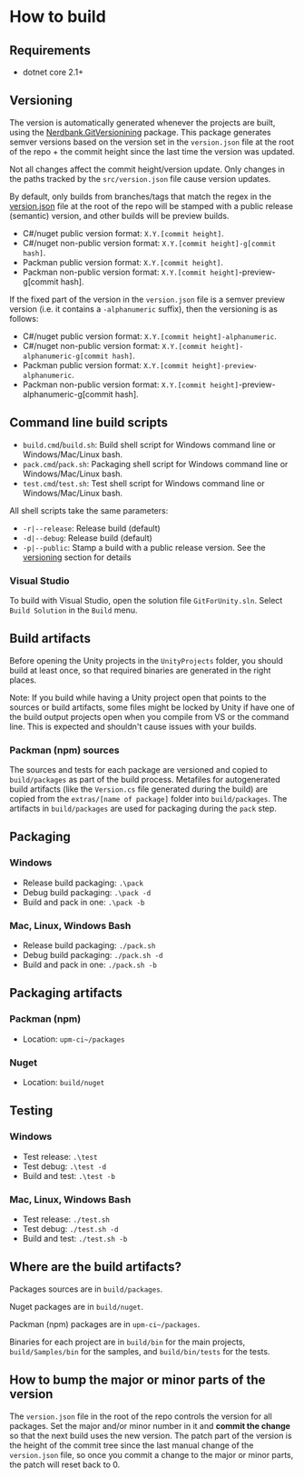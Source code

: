 # How to build

## Requirements

- dotnet core 2.1+

## Versioning

The version is automatically generated whenever the projects are built, using the [Nerdbank.GitVersionining](https://github.com/aarnott/Nerdbank.GitVersioning) package. This package generates semver versions based on the version set in the `version.json` file at the root of the repo + the commit height since the last time the version was updated.

Not all changes affect the commit height/version update. Only changes in the paths tracked by the `src/version.json` file cause version updates.

By default, only builds from branches/tags that match the regex in the [version.json](version.json) file at the root of the repo will be stamped with a public release (semantic) version, and other builds will be preview builds.

- C#/nuget public version format: `X.Y.[commit height]`.
- C#/nuget non-public version format: `X.Y.[commit height]-g[commit hash]`.
- Packman public version format: `X.Y.[commit height]`.
- Packman non-public version format: `X.Y.[commit height]`-preview-g[commit hash].

If the fixed part of the version in the `version.json` file is a semver preview version (i.e. it contains a `-alphanumeric` suffix), then the versioning is as follows: 

- C#/nuget public version format: `X.Y.[commit height]-alphanumeric`.
- C#/nuget non-public version format: `X.Y.[commit height]-alphanumeric-g[commit hash]`.
- Packman public version format: `X.Y.[commit height]-preview-alphanumeric`.
- Packman non-public version format: `X.Y.[commit height]`-preview-alphanumeric-g[commit hash].

## Command line build scripts

- `build.cmd`/`build.sh`: Build shell script for Windows command line or Windows/Mac/Linux bash. 
- `pack.cmd`/`pack.sh`: Packaging shell script for Windows command line or Windows/Mac/Linux bash. 
- `test.cmd`/`test.sh`: Test shell script for Windows command line or Windows/Mac/Linux bash. 

All shell scripts take the same parameters:

- `-r|--release`: Release build (default)
- `-d|--debug`: Release build (default)
- `-p|--public`: Stamp a build with a public release version. See the [versioning](#versioning) section for details

### Visual Studio

To build with Visual Studio, open the solution file `GitForUnity.sln`. Select `Build Solution` in the `Build` menu.

## Build artifacts

Before opening the Unity projects in the `UnityProjects` folder, you should build at least once, so that required binaries are generated in the right places.

Note: If you build while having a Unity project open that points to the sources or build artifacts, some files might be locked by Unity if have one of the build output projects open when you compile from VS or the command line. This is expected and shouldn't cause issues with your builds.

### Packman (npm) sources

The sources and tests for each package are versioned and copied to `build/packages` as part of the build process. Metafiles for autogenerated build artifacts (like the `Version.cs` file generated during the build) are copied from the `extras/[name of package]` folder into `build/packages`.
The artifacts in `build/packages` are used for packaging during the `pack` step.

## Packaging

### Windows

- Release build packaging: `.\pack`
- Debug build packaging: `.\pack -d`
- Build and pack in one: `.\pack -b`

### Mac, Linux, Windows Bash

- Release build packaging: `./pack.sh`
- Debug build packaging: `./pack.sh -d`
- Build and pack in one: `./pack.sh -b`

## Packaging artifacts

### Packman (npm)

- Location: `upm-ci~/packages`

### Nuget

- Location: `build/nuget`

## Testing

### Windows

- Test release: `.\test`
- Test debug: `.\test -d`
- Build and test: `.\test -b`

### Mac, Linux, Windows Bash

- Test release: `./test.sh`
- Test debug: `./test.sh -d`
- Build and test: `./test.sh -b`

## Where are the build artifacts?

Packages sources are in `build/packages`.

Nuget packages are in `build/nuget`.

Packman (npm) packages are in `upm-ci~/packages`.

Binaries for each project are in `build/bin` for the main projects, `build/Samples/bin` for the samples, and `build/bin/tests` for the tests.

## How to bump the major or minor parts of the version

The `version.json` file in the root of the repo controls the version for all packages.
Set the major and/or minor number in it and **commit the change** so that the next build uses the new version.
The patch part of the version is the height of the commit tree since the last manual change of the `version.json`
file, so once you commit a change to the major or minor parts, the patch will reset back to 0.
